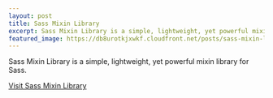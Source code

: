 ```yaml
---
layout: post
title: Sass Mixin Library
excerpt: Sass Mixin Library is a simple, lightweight, yet powerful mixin library for Sass.
featured_image: https://db8urotkjxwkf.cloudfront.net/posts/sass-mixin-library.png
---
```


Sass Mixin Library is a simple, lightweight, yet powerful mixin library for Sass.

<a href="https://sml.himpfen.io/" target="_blank" class="btn btn-primary">Visit Sass Mixin Library</a>